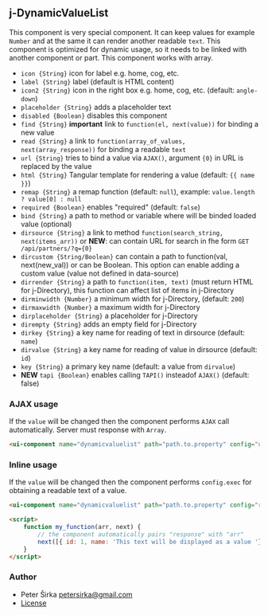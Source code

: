 ## j-DynamicValueList

This component is very special component. It can keep values for example `Number` and at the same it can render another readable `text`. This component is optimized for dynamic usage, so it needs to be linked with another component or part. This component works with array.

- `icon {String}` icon for label e.g. home, cog, etc.
- `label {String}` label (default is HTML content)
- `icon2 {String}` icon in the right box e.g. home, cog, etc. (default: `angle-down`)
- `placeholder {String}` adds a placeholder text
- `disabled {Boolean}` disables this component
- `find {String}` __important__ link to `function(el, next(value))` for binding a new value
- `read {String}` a link to `function(array_of_values, next(array_response))` for binding a readable `text`
- `url {String}` tries to bind a value via `AJAX()`, argument `{0}` in URL is replaced by the value
- `html {String}` Tangular template for rendering a value (default: `{{ name }}`)
- `remap {String}` a remap function (default: `null`), example: `value.length ? value[0] : null`
- `required {Boolean}` enables "required" (default: `false`)
- `bind {String}` a path to method or variable where will be binded loaded value (optional)
- `dirsource {String}` a link to method `function(search_string, next(items_arr))` or __NEW__: can contain URL for search in fhe form `GET /api/partners/?q={0}`
- `dircustom {String/Boolean}` can contain a path to function(val, next(new_val)) or can be Boolean. This option can enable adding a custom value (value not defined in data-source)
- `dirrender {String}` a path to `function(item, text)` (must return HTML for j-Directory), this function can affect list of items in j-Directory
- `dirminwidth {Number}` a minimum width for j-Directory, (default: `200`)
- `dirmaxwidth {Number}` a maximum width for j-Directory
- `dirplaceholder {String}` a placeholder for j-Directory
- `dirempty {String}` adds an empty field for j-Directory
- `dirkey {String}` a key name for reading of text in dirsource (default: `name`)
- `dirvalue {String}` a key name for reading of value in dirsource (default: `id`)
- `key {String}` a primary key name (default: a value from `dirvalue`)
- __NEW__ `tapi {Boolean}` enables calling `TAPI()` insteadof `AJAX()` (default: false)

### AJAX usage

If the `value` will be changed then the component performs `AJAX` call automatically. Server must response with `Array`.

```html
<ui-component name="dynamicvaluelist" path="path.to.property" config="url:/users/?id={0};dirsource:GET /users/?search={0}"></ui-component>
```

### Inline usage

If the `value` will be changed then the component performs `config.exec` for obtaining a readable text of a value.

```html
<ui-component name="dynamicvaluelist" path="path.to.property" config="read:my_function"></ui-component>

<script>
	function my_function(arr, next) {
		// the component automatically pairs "response" with "arr"
		next([{ id: 1, name: 'This text will be displayed as a value '}]);
	}
</script>
```

### Author

- Peter Širka <petersirka@gmail.com>
- [License](https://www.totaljs.com/license/)
